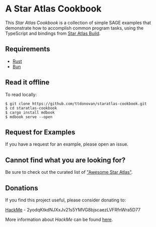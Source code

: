 # A Star Atlas Cookbook

This _Star Atlas Cookbook_ is a collection of simple SAGE examples that demonstrate
how to accomplish common program tasks, using the TypeScript and bindings from
[Star Atlas Build](https://build.staratlas.com/).

## Requirements

* [Rust](https://rustup.rs/)
* [Bun](https://bun.sh/)

## Read it offline

To read locally:

```
$ git clone https://github.com/ttdonovan/staratlas-cookbook.git
$ cd staratlas-cookbook
$ cargo install mdbook
$ mdbook serve --open
```

## Request for Examples

If you have a request for an example, please open an issue.

## Cannot find what you are looking for?

Be sure to check out the curated list of ["Awesome Star Atlas"](src/awesome.md).

## Donations

If you find this project useful, please consider donating to:

[HackMe](https://solscan.io/account/2yodqKtkdNJXxJv21s5YMVG8bjscaezLVFRfnWra5D77) - 2yodqKtkdNJXxJv21s5YMVG8bjscaezLVFRfnWra5D77

More information about _HackMe_ can be found [here](https://github.com/ttdonovan/staratlas-rs/blob/main/utils/wallet-rs/README.md).
